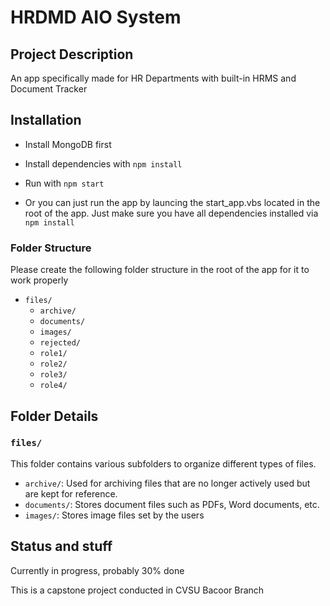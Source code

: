 # HRDMD AIO System

## Project Description

An app specifically made for HR Departments with built-in HRMS and Document Tracker

## Installation

- Install MongoDB first

- Install dependencies with ```npm install```

- Run with ```npm start```

- Or you can just run the app by launcing the start_app.vbs located in the root of the app. Just make sure you have all dependencies installed via ```npm install```

### Folder Structure

Please create the following folder structure in the root of the app for it to work properly

- `files/`
  - `archive/`
  - `documents/`
  - `images/`
  - `rejected/`
  - `role1/`
  - `role2/`
  - `role3/`
  - `role4/`

## Folder Details

### `files/`

This folder contains various subfolders to organize different types of files.

- `archive/`: Used for archiving files that are no longer actively used but are kept for reference.
- `documents/`: Stores document files such as PDFs, Word documents, etc.
- `images/`: Stores image files set by the users

## Status and stuff

Currently in progress, probably 30% done

This is a capstone project conducted in CVSU Bacoor Branch
